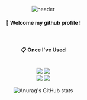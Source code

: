 <div align="center"> 

![header](https://capsule-render.vercel.app/api?type=cylinder&color=000000&height=150&section=header&text=hi!!&fontColor=ffffff&fontSize=70&animation=fadeIn&fontAlignY=55&desc=%20&descAlignY=62&descAlign=62)
  
####  :wave: Welcome my github profile !

  
 <br/>
  
####  :clipboard: Once I've Used 
  
 <br/>
 <img src="https://img.shields.io/badge/java-007396?style=for-the-badge&logo=java&logoColor=white"> 
 <img src="https://img.shields.io/badge/HTML5-E34F26?style=for-the-badge&logo=HTML5&logoColor=white">
<br>
<img src="https://img.shields.io/badge/github-181717?style=for-the-badge&logo=github&logoColor=white">
<img src="https://img.shields.io/badge/VSCode-007ACC?style=for-the-badge&logo=VisualStudioCode&logoColor=white">
 
   <br/>
 
![Anurag's GitHub stats](https://github-readme-stats.vercel.app/api?username=ssyeop&layout=compact&theme=midnight-purple)
</div>
